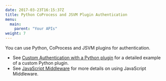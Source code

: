 ```yaml
---
date: 2017-03-23T16:15:37Z
title: Python CoProcess and JSVM Plugin Authentication
menu:
  main:
    parent: "Your APIs"
weight: 7 
---
```


You can use Python, CoProcess and JSVM plugins for authentication. 

* See [Custom Authentication with a Python plugin](/docs/plugins/rich-plugins/python/custom-auth-python-tutorial/) for a detailed example of a custom Python plugin.
* See [JavaScript Middleware](/docs/plugins/javascript-middleware/) for more details on using JavaScript Middleware. 

